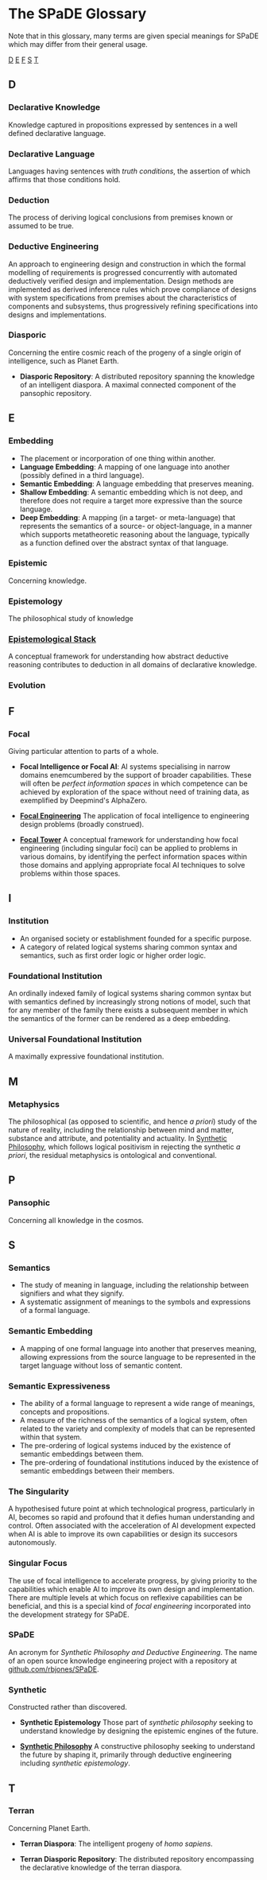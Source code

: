 # The SPaDE Glossary

Note that in this glossary, many terms are given special meanings for SPaDE which may differ from their general usage.

[D](#d) [E](#e) [F](#f) [S](#s) [T](#t)

## D

### Declarative Knowledge

Knowledge captured in propositions expressed by sentences in a well defined declarative language.

### Declarative Language

Languages having sentences with *truth conditions*, the assertion of which affirms that those conditions hold.

### Deduction

The process of deriving logical conclusions from premises known or assumed to be true.

### Deductive Engineering

An approach to engineering design and construction in which the formal modelling of requirements is progressed concurrently with automated deductively verified design and implementation.
Design methods are implemented as derived inference rules which prove compliance of designs with system specifications from premises about the characteristics of components and subsystems, thus progressively refining specifications into designs and implementations.

### Diasporic

Concerning the entire cosmic reach of the progeny of a single origin of intelligence, such as Planet Earth.

- **Diasporic Repository**: A distributed repository spanning the knowledge of an intelligent diaspora.
A maximal connected component of the pansophic repository.

## E

### Embedding

- The placement or incorporation of one thing within another.
- **Language Embedding**: A mapping of one language into another (possibly defined in a third language).
- **Semantic Embedding**: A language embedding that preserves meaning.
- **Shallow Embedding**: A semantic embedding which is not deep, and therefore does not require a target more expressive than the source language.
- **Deep Embedding**: A mapping (in a target- or meta-language) that represents the semantics of a source- or object-language, in a manner which supports metatheoretic reasoning about the language, typically as a function defined over the abstract syntax of that language.

### Epistemic

Concerning knowledge.

### Epistemology

The philosophical study of knowledge

### [Epistemological Stack](tlph003.md)

A conceptual framework for understanding how abstract deductive reasoning contributes to deduction in all domains of declarative knowledge.

### Evolution

## F

### Focal

Giving particular attention to parts of a whole.

- **Focal Intelligence or Focal AI**: AI systems specialising in narrow domains enemcumbered by the support of broader capabilities.
These will often be *perfect information spaces* in which competence can be achieved by exploration of the space without need of training data, as exemplified by Deepmind's AlphaZero.

- **[Focal Engineering](tlph004.md)**
The application of focal intelligence to engineering design problems (broadly construed).

- **[Focal Tower](tlph004.md/#a-focal-tower)**
A conceptual framework for understanding how focal engineering (including singular foci) can be applied to problems in various domains, by identifying the perfect information spaces within those domains and applying appropriate focal AI techniques to solve problems within those spaces.

## I

### Institution

- An organised society or establishment founded for a specific purpose.
- A category of related logical systems sharing common syntax and semantics, such as first order logic or higher order logic.

### Foundational Institution

An ordinally indexed family of logical systems sharing common syntax but with semantics defined by increasingly strong notions of model, such that for any member of the family there exists a subsequent member in which the semantics of the former can be rendered as a deep embedding.

### Universal Foundational Institution

A maximally expressive foundational institution.

## M

### Metaphysics

The philosophical (as opposed to scientific, and hence *a priori*) study of the nature of reality, including the relationship between mind and matter, substance and attribute, and potentiality and actuality.
In [Synthetic Philosophy](tlph002.md), which follows logical positivism in rejecting the synthetic *a priori*, the residual metaphysics is ontological and conventional.

## P

### Pansophic

Concerning all knowledge in the cosmos.

## S

### Semantics

- The study of meaning in language, including the relationship between signifiers and what they signify.
- A systematic assignment of meanings to the symbols and expressions of a formal language.

### Semantic Embedding

- A mapping of one formal language into another that preserves meaning, allowing expressions from the source language to be represented in the target language without loss of semantic content.

### Semantic Expressiveness

- The ability of a formal language to represent a wide range of meanings, concepts and propositions.
- A measure of the richness of the semantics of a logical system, often related to the variety and complexity of models that can be represented within that system.
- The pre-ordering of logical systems induced by the existence of semantic embeddings between them.
- The pre-ordering of foundational institutions induced by the existence of semantic embeddings between their members.

### The Singularity

A hypothesised future point at which technological progress, particularly in AI, becomes so rapid and profound that it defies human understanding and control.
Often associated with the acceleration of AI development expected when AI is able to improve its own capabilities or design its succesors autonomously.

### Singular Focus

The use of focal intelligence to accelerate progress, by giving priority to the capabilities which enable AI to improve its own design and implementation.
There are multiple levels at which focus on reflexive capabilities can be beneficial, and this is a special kind of *focal engineering* incorporated into the development strategy for SPaDE.

### SPaDE

An acronym for *Synthetic Philosophy and Deductive Engineering*.
The name of an open source knowledge engineering project with a repository at [github.com/rbjones/SPaDE](https://github.com/rbjones/SPaDE).

### Synthetic

Constructed rather than discovered.

- **Synthetic Epistemology**
Those part of *synthetic philosophy* seeking to understand knowledge by designing the epistemic engines of the future.

- **[Synthetic Philosophy](tlph002.md)**
A constructive philosophy seeking to understand the future by shaping it, primarily through deductive engineering including *synthetic epistemology*.

## T

### Terran

Concerning Planet Earth.

- **Terran Diaspora**: The intelligent progeny of *homo sapiens*.

- **Terran Diasporic Repository**: The distributed repository encompassing the declarative knowledge of the terran diaspora.
